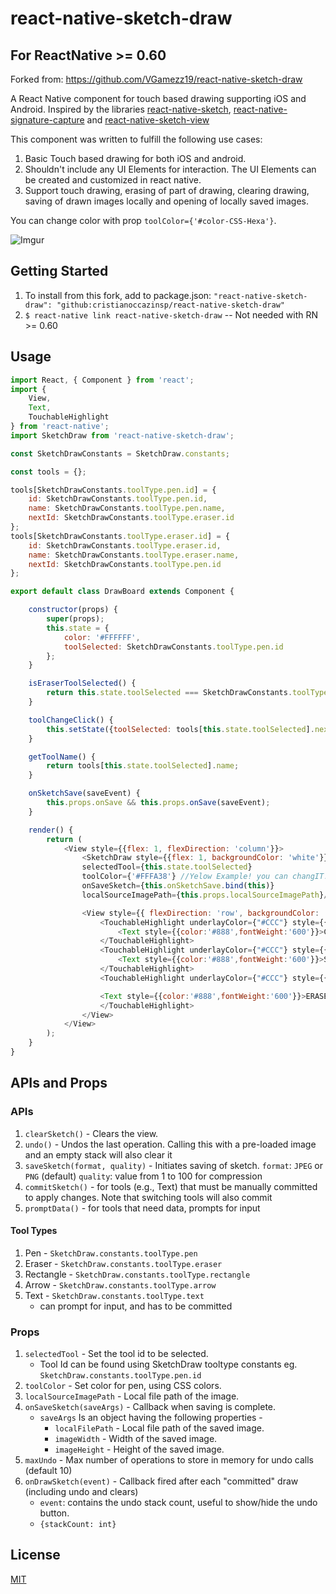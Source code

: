 # react-native-sketch-draw

## For ReactNative >= 0.60

Forked from: https://github.com/VGamezz19/react-native-sketch-draw

A React Native component for touch based drawing supporting iOS and Android. Inspired by the libraries [react-native-sketch](https://github.com/jgrancher/react-native-sketch), [react-native-signature-capture](https://github.com/RepairShopr/react-native-signature-capture) and [react-native-sketch-view](https://github.com/keshavkaul/react-native-sketch-view)

This component was written to fulfill the following use cases:

1. Basic Touch based drawing for both iOS and android.
2. Shouldn't include any UI Elements for interaction. The UI Elements can be created and customized in react native.
3. Support touch drawing, erasing of part of drawing, clearing drawing, saving of drawn images locally and opening of locally saved images.

You can change color with prop `toolColor={'#color-CSS-Hexa'}`.

![Imgur](https://i.imgur.com/K2tCYNR.png)
## Getting Started

1. To install from this fork, add to package.json: `"react-native-sketch-draw": "github:cristianoccazinsp/react-native-sketch-draw"`
2. `$ react-native link react-native-sketch-draw` -- Not needed with RN >= 0.60

## Usage

```javascript
import React, { Component } from 'react';
import {
    View,
    Text,
    TouchableHighlight
} from 'react-native';
import SketchDraw from 'react-native-sketch-draw';

const SketchDrawConstants = SketchDraw.constants;

const tools = {};

tools[SketchDrawConstants.toolType.pen.id] = {
    id: SketchDrawConstants.toolType.pen.id,
    name: SketchDrawConstants.toolType.pen.name,
    nextId: SketchDrawConstants.toolType.eraser.id
};
tools[SketchDrawConstants.toolType.eraser.id] = {
    id: SketchDrawConstants.toolType.eraser.id,
    name: SketchDrawConstants.toolType.eraser.name,
    nextId: SketchDrawConstants.toolType.pen.id
};

export default class DrawBoard extends Component {

    constructor(props) {
        super(props);
        this.state = {
            color: '#FFFFFF',
            toolSelected: SketchDrawConstants.toolType.pen.id
        };
    }

    isEraserToolSelected() {
        return this.state.toolSelected === SketchDrawConstants.toolType.eraser.id;
    }

    toolChangeClick() {
        this.setState({toolSelected: tools[this.state.toolSelected].nextId});
    }

    getToolName() {
        return tools[this.state.toolSelected].name;
    }

    onSketchSave(saveEvent) {
        this.props.onSave && this.props.onSave(saveEvent);
    }

    render() {
        return (
            <View style={{flex: 1, flexDirection: 'column'}}>
                <SketchDraw style={{flex: 1, backgroundColor: 'white'}} ref="sketchRef"
                selectedTool={this.state.toolSelected}
                toolColor={'#FFFA38'} //Yelow Example! you can changIT!
                onSaveSketch={this.onSketchSave.bind(this)}
                localSourceImagePath={this.props.localSourceImagePath}/>

                <View style={{ flexDirection: 'row', backgroundColor: '#EEE'}}>
                    <TouchableHighlight underlayColor={"#CCC"} style={{ flex: 1, alignItems: 'center', paddingVertical:20 }} onPress={() => { this.refs.sketchRef.clearSketch() }}>
                        <Text style={{color:'#888',fontWeight:'600'}}>CLEAR</Text>
                    </TouchableHighlight>
                    <TouchableHighlight underlayColor={"#CCC"} style={{ flex: 1, alignItems: 'center', paddingVertical:20, borderLeftWidth:1, borderRightWidth:1, borderColor:'#DDD' }} onPress={() => { this.refs.sketchRef.saveSketch() }}>
                        <Text style={{color:'#888',fontWeight:'600'}}>SAVE</Text>
                    </TouchableHighlight>
                    <TouchableHighlight underlayColor={"#CCC"} style={{ flex: 1, justifyContent:'center', alignItems: 'center', backgroundColor:this.isEraserToolSelected() ? "#CCC" : "rgba(0,0,0,0)" }} onPress={this.toolChangeClick.bind(this)}>

                    <Text style={{color:'#888',fontWeight:'600'}}>ERASER</Text>
                    </TouchableHighlight>
                </View>
            </View>
        );
    }
}
```

## APIs and Props

### APIs

1. `clearSketch()` - Clears the view.
3. `undo()` - Undos the last operation. Calling this with a pre-loaded image and an empty stack will also clear it
3. `saveSketch(format, quality)` - Initiates saving of sketch.
    `format`: `JPEG` or `PNG` (default)
    `quality`: value from 1 to 100 for compression
4. `commitSketch()` - for tools (e.g., Text) that must be manually committed to apply changes.
    Note that switching tools will also commit
5. `promptData()` - for tools that need data, prompts for input

#### Tool Types

1. Pen - `SketchDraw.constants.toolType.pen`
2. Eraser - `SketchDraw.constants.toolType.eraser`
3. Rectangle - `SketchDraw.constants.toolType.rectangle`
4. Arrow - `SketchDraw.constants.toolType.arrow`
4. Text - `SketchDraw.constants.toolType.text`
    * can prompt for input, and has to be committed

### Props

1. `selectedTool` - Set the tool id to be selected.
    *  Tool Id can be found using SketchDraw tooltype constants eg. `SketchDraw.constants.toolType.pen.id`
2. `toolColor` - Set color for pen, using CSS colors.
3. `localSourceImagePath` - Local file path of the image.
4. `onSaveSketch(saveArgs)` - Callback when saving is complete.
    * `saveArgs` Is an object having the following properties -
        * `localFilePath` - Local file path of the saved image.
        * `imageWidth` - Width of the saved image.
        * `imageHeight` - Height of the saved image.
5. `maxUndo` - Max number of operations to store in memory for undo calls (default 10)
6. `onDrawSketch(event)` - Callback fired after each "committed" draw (including undo and clears)
    * `event`: contains the undo stack count, useful to show/hide the undo button.
    * `{stackCount: int}`

## License

[MIT](./LICENSE)
